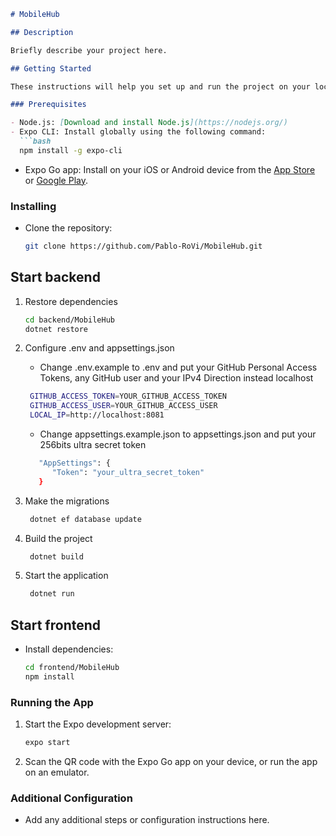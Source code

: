 ```markdown
# MobileHub

## Description

Briefly describe your project here.

## Getting Started

These instructions will help you set up and run the project on your local machine.

### Prerequisites

- Node.js: [Download and install Node.js](https://nodejs.org/)
- Expo CLI: Install globally using the following command:
  ```bash
  npm install -g expo-cli
  ```
- Expo Go app: Install on your iOS or Android device from the [App Store](https://apps.apple.com/us/app/expo-go/id982107779) or [Google Play](https://play.google.com/store/apps/details?id=host.exp.exponent).

### Installing

- Clone the repository:
   ```bash
   git clone https://github.com/Pablo-RoVi/MobileHub.git
   ```

## Start backend
1. Restore dependencies
   ```bash
   cd backend/MobileHub
   dotnet restore
   ```

2. Configure .env and appsettings.json
   - Change .env.example to .env and put your GitHub Personal Access Tokens, any GitHub user and your IPv4 Direction instead localhost
   ```bash
    GITHUB_ACCESS_TOKEN=YOUR_GITHUB_ACCESS_TOKEN
    GITHUB_ACCESS_USER=YOUR_GITHUB_ACCESS_USER
    LOCAL_IP=http://localhost:8081
   ```
   - Change appsettings.example.json to appsettings.json and put your 256bits ultra secret token
   ```bash
      "AppSettings": {
         "Token": "your_ultra_secret_token"
      }
   ```

3. Make the migrations
   ```bash
    dotnet ef database update
   ```

4. Build the project
   ```bash
    dotnet build
   ```

5. Start the application
   ```bash
    dotnet run
   ```

## Start frontend

- Install dependencies:
   ```bash
   cd frontend/MobileHub
   npm install
   ```

### Running the App

1. Start the Expo development server:
   ```bash
   expo start
   ```

2. Scan the QR code with the Expo Go app on your device, or run the app on an emulator.

### Additional Configuration

- Add any additional steps or configuration instructions here.
